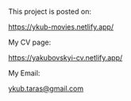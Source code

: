 This project is posted on: 

https://ykub-movies.netlify.app/

My CV page:

https://yakubovskyi-cv.netlify.app/

My Email:

ykub.taras@gmail.com

